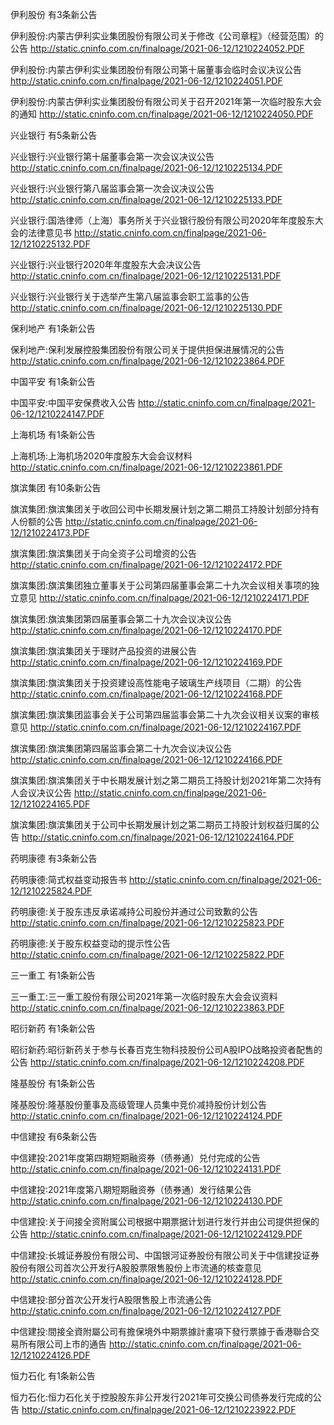 伊利股份 有3条新公告 

伊利股份:内蒙古伊利实业集团股份有限公司关于修改《公司章程》（经营范围）的公告 http://static.cninfo.com.cn/finalpage/2021-06-12/1210224052.PDF 

伊利股份:内蒙古伊利实业集团股份有限公司第十届董事会临时会议决议公告 http://static.cninfo.com.cn/finalpage/2021-06-12/1210224051.PDF 

伊利股份:内蒙古伊利实业集团股份有限公司关于召开2021年第一次临时股东大会的通知 http://static.cninfo.com.cn/finalpage/2021-06-12/1210224050.PDF 

兴业银行 有5条新公告 

兴业银行:兴业银行第十届董事会第一次会议决议公告 http://static.cninfo.com.cn/finalpage/2021-06-12/1210225134.PDF 

兴业银行:兴业银行第八届监事会第一次会议决议公告 http://static.cninfo.com.cn/finalpage/2021-06-12/1210225133.PDF 

兴业银行:国浩律师（上海）事务所关于兴业银行股份有限公司2020年年度股东大会的法律意见书 http://static.cninfo.com.cn/finalpage/2021-06-12/1210225132.PDF 

兴业银行:兴业银行2020年年度股东大会决议公告 http://static.cninfo.com.cn/finalpage/2021-06-12/1210225131.PDF 

兴业银行:兴业银行关于选举产生第八届监事会职工监事的公告 http://static.cninfo.com.cn/finalpage/2021-06-12/1210225130.PDF 

保利地产 有1条新公告 

保利地产:保利发展控股集团股份有限公司关于提供担保进展情况的公告 http://static.cninfo.com.cn/finalpage/2021-06-12/1210223864.PDF 

中国平安 有1条新公告 

中国平安:中国平安保费收入公告 http://static.cninfo.com.cn/finalpage/2021-06-12/1210224147.PDF 

上海机场 有1条新公告 

上海机场:上海机场2020年度股东大会会议材料 http://static.cninfo.com.cn/finalpage/2021-06-12/1210223861.PDF 

旗滨集团 有10条新公告 

旗滨集团:旗滨集团关于收回公司中长期发展计划之第二期员工持股计划部分持有人份额的公告 http://static.cninfo.com.cn/finalpage/2021-06-12/1210224173.PDF 

旗滨集团:旗滨集团关于向全资子公司增资的公告 http://static.cninfo.com.cn/finalpage/2021-06-12/1210224172.PDF 

旗滨集团:旗滨集团独立董事关于公司第四届董事会第二十九次会议相关事项的独立意见 http://static.cninfo.com.cn/finalpage/2021-06-12/1210224171.PDF 

旗滨集团:旗滨集团第四届董事会第二十九次会议决议公告 http://static.cninfo.com.cn/finalpage/2021-06-12/1210224170.PDF 

旗滨集团:旗滨集团关于理财产品投资的进展公告 http://static.cninfo.com.cn/finalpage/2021-06-12/1210224169.PDF 

旗滨集团:旗滨集团关于投资建设高性能电子玻璃生产线项目（二期）的公告 http://static.cninfo.com.cn/finalpage/2021-06-12/1210224168.PDF 

旗滨集团:旗滨集团监事会关于公司第四届监事会第二十九次会议相关议案的审核意见 http://static.cninfo.com.cn/finalpage/2021-06-12/1210224167.PDF 

旗滨集团:旗滨集团第四届监事会第二十九次会议决议公告 http://static.cninfo.com.cn/finalpage/2021-06-12/1210224166.PDF 

旗滨集团:旗滨集团关于中长期发展计划之第二期员工持股计划2021年第二次持有人会议决议公告 http://static.cninfo.com.cn/finalpage/2021-06-12/1210224165.PDF 

旗滨集团:旗滨集团关于公司中长期发展计划之第二期员工持股计划权益归属的公告 http://static.cninfo.com.cn/finalpage/2021-06-12/1210224164.PDF 

药明康德 有3条新公告 

药明康德:简式权益变动报告书 http://static.cninfo.com.cn/finalpage/2021-06-12/1210225824.PDF 

药明康德:关于股东违反承诺减持公司股份并通过公司致歉的公告 http://static.cninfo.com.cn/finalpage/2021-06-12/1210225823.PDF 

药明康德:关于股东权益变动的提示性公告 http://static.cninfo.com.cn/finalpage/2021-06-12/1210225822.PDF 

三一重工 有1条新公告 

三一重工:三一重工股份有限公司2021年第一次临时股东大会会议资料 http://static.cninfo.com.cn/finalpage/2021-06-12/1210223863.PDF 

昭衍新药 有1条新公告 

昭衍新药:昭衍新药关于参与长春百克生物科技股份公司A股IPO战略投资者配售的公告 http://static.cninfo.com.cn/finalpage/2021-06-12/1210224208.PDF 

隆基股份 有1条新公告 

隆基股份:隆基股份董事及高级管理人员集中竞价减持股份计划公告 http://static.cninfo.com.cn/finalpage/2021-06-12/1210224124.PDF 

中信建投 有6条新公告 

中信建投:2021年度第四期短期融资券（债券通）兑付完成的公告 http://static.cninfo.com.cn/finalpage/2021-06-12/1210224131.PDF 

中信建投:2021年度第八期短期融资券（债券通）发行结果公告 http://static.cninfo.com.cn/finalpage/2021-06-12/1210224130.PDF 

中信建投:关于间接全资附属公司根据中期票据计划进行发行并由公司提供担保的公告 http://static.cninfo.com.cn/finalpage/2021-06-12/1210224129.PDF 

中信建投:长城证券股份有限公司、中国银河证券股份有限公司关于中信建投证券股份有限公司首次公开发行A股股票限售股份上市流通的核查意见 http://static.cninfo.com.cn/finalpage/2021-06-12/1210224128.PDF 

中信建投:部分首次公开发行A股限售股上市流通公告 http://static.cninfo.com.cn/finalpage/2021-06-12/1210224127.PDF 

中信建投:間接全資附屬公司有擔保境外中期票據計畫項下發行票據于香港聯合交易所有限公司上市的通告 http://static.cninfo.com.cn/finalpage/2021-06-12/1210224126.PDF 

恒力石化 有1条新公告 

恒力石化:恒力石化关于控股股东非公开发行2021年可交换公司债券发行完成的公告 http://static.cninfo.com.cn/finalpage/2021-06-12/1210223922.PDF 

